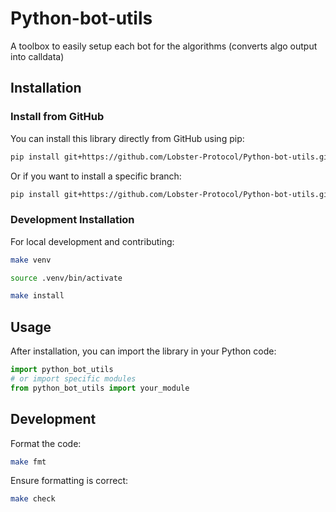 # Python-bot-utils
A toolbox to easily setup each bot for the algorithms (converts algo output into calldata)

## Installation

### Install from GitHub
You can install this library directly from GitHub using pip:

```bash
pip install git+https://github.com/Lobster-Protocol/Python-bot-utils.git
```

Or if you want to install a specific branch:
```bash
pip install git+https://github.com/Lobster-Protocol/Python-bot-utils.git@branch-name
```

### Development Installation
For local development and contributing:

```bash
make venv
```
```bash
source .venv/bin/activate
```
```bash
make install
```

## Usage
After installation, you can import the library in your Python code:
```python
import python_bot_utils
# or import specific modules
from python_bot_utils import your_module
```

## Development

Format the code:
```bash
make fmt
```
Ensure formatting is correct:
```bash
make check
```
